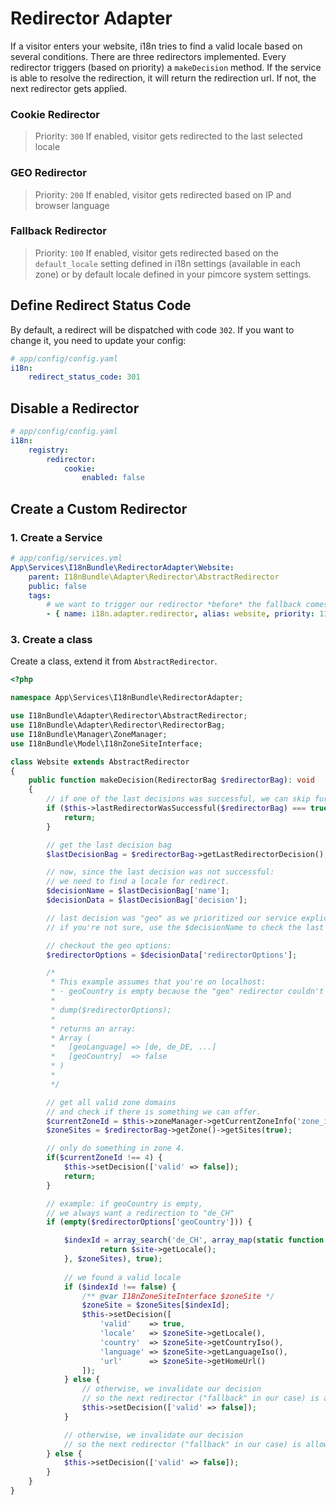 # Redirector Adapter

If a visitor enters your website, i18n tries to find a valid locale based on several conditions.
There are three redirectors implemented. Every redirector triggers (based on priority) a `makeDecision` method.
If the service is able to resolve the redirection, it will return the redirection url. If not, the next
redirector gets applied.

### Cookie Redirector
> Priority: `300`
If enabled, visitor gets redirected to the last selected locale

### GEO Redirector
> Priority: `200`
If enabled, visitor gets redirected based on IP and browser language

### Fallback Redirector
> Priority: `100`
If enabled, visitor gets redirected based on the `default_locale` setting defined in i18n settings (available in each zone)
or by default locale defined in your pimcore system settings.

## Define Redirect Status Code
By default, a redirect will be dispatched with code `302`. If you want to change it, you need to update your config:

```yaml
# app/config/config.yaml
i18n:
    redirect_status_code: 301
```

## Disable a Redirector

```yaml
# app/config/config.yaml
i18n:
    registry:
        redirector:
            cookie:
                enabled: false
```

## Create a Custom Redirector

### 1. Create a Service

```yaml
# app/config/services.yml
App\Services\I18nBundle\RedirectorAdapter\Website:
    parent: I18nBundle\Adapter\Redirector\AbstractRedirector
    public: false
    tags:
        # we want to trigger our redirector *before* the fallback comes in
        - { name: i18n.adapter.redirector, alias: website, priority: 110 }
```

### 3. Create a class

Create a class, extend it from `AbstractRedirector`.

```php
<?php

namespace App\Services\I18nBundle\RedirectorAdapter;

use I18nBundle\Adapter\Redirector\AbstractRedirector;
use I18nBundle\Adapter\Redirector\RedirectorBag;
use I18nBundle\Manager\ZoneManager;
use I18nBundle\Model\I18nZoneSiteInterface;

class Website extends AbstractRedirector
{
    public function makeDecision(RedirectorBag $redirectorBag): void
    {
        // if one of the last decisions was successful, we can skip further work.
        if ($this->lastRedirectorWasSuccessful($redirectorBag) === true) {
            return;
        }

        // get the last decision bag
        $lastDecisionBag = $redirectorBag->getLastRedirectorDecision();

        // now, since the last decision was not successful:
        // we need to find a locale for redirect.
        $decisionName = $lastDecisionBag['name'];
        $decisionData = $lastDecisionBag['decision'];

        // last decision was "geo" as we prioritized our service explicitly.
        // if you're not sure, use the $decisionName to check the last redirector name

        // checkout the geo options:
        $redirectorOptions = $decisionData['redirectorOptions'];

        /*
         * This example assumes that you're on localhost:
         * - geoCountry is empty because the "geo" redirector couldn't resolve your country
         *
         * dump($redirectorOptions);
         *
         * returns an array:
         * Array (
         *   [geoLanguage] => [de, de_DE, ...]
         *   [geoCountry]  => false
         * )
         *
         */

        // get all valid zone domains
        // and check if there is something we can offer.
        $currentZoneId = $this->zoneManager->getCurrentZoneInfo('zone_id');
        $zoneSites = $redirectorBag->getZone()->getSites(true);

        // only do something in zone 4.
        if($currentZoneId !== 4) {
            $this->setDecision(['valid' => false]);
            return;
        }

        // example: if geoCountry is empty,
        // we always want a redirection to "de_CH"
        if (empty($redirectorOptions['geoCountry'])) {

            $indexId = array_search('de_CH', array_map(static function (I18nZoneSiteInterface $site) {
                    return $site->getLocale();
            }, $zoneSites), true);
                    
            // we found a valid locale
            if ($indexId !== false) {
                /** @var I18nZoneSiteInterface $zoneSite */
                $zoneSite = $zoneSites[$indexId];
                $this->setDecision([
                    'valid'    => true,
                    'locale'   => $zoneSite->getLocale(),
                    'country'  => $zoneSite->getCountryIso(),
                    'language' => $zoneSite->getLanguageIso(),
                    'url'      => $zoneSite->getHomeUrl()
                ]);
            } else {
                // otherwise, we invalidate our decision
                // so the next redirector ("fallback" in our case) is allowed to find another route.
                $this->setDecision(['valid' => false]);
            }

            // otherwise, we invalidate our decision
            // so the next redirector ("fallback" in our case) is allowed to find another route.
        } else {
            $this->setDecision(['valid' => false]);
        }
    }
}
```

